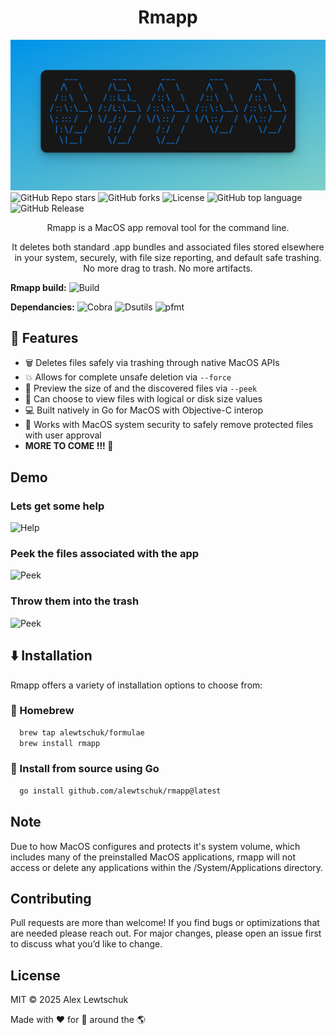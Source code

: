 
<h1 align="center">Rmapp</h1>
<p align="center">
  
![ascii.png](/readme-files/ascii.png)
![GitHub Repo stars](https://img.shields.io/github/stars/alewtschuk/rmapp?style=for-the-badge)
![GitHub forks](https://img.shields.io/github/forks/alewtschuk/rmapp?style=for-the-badge)
![License](https://img.shields.io/badge/MIT%20-%20license?style=for-the-badge&label=license)
![GitHub top language](https://img.shields.io/github/languages/top/alewtschuk/rmapp?style=for-the-badge&logo=go&logoColor=white&logoSize=auto&label=%20)
![GitHub Release](https://img.shields.io/github/v/release/alewtschuk/rmapp?style=for-the-badge)

</p>


<p align="center">
Rmapp is a MacOS app removal tool for the command line.
</p>

<p align="center">
It deletes both standard .app bundles and associated files stored elsewhere
in your system, securely, with file size reporting, and default safe trashing. No more drag to trash. No more artifacts.
</p>

**Rmapp build:** ![Build](https://github.com/alewtschuk/rmapp/actions/workflows/build.yml/badge.svg)

**Dependancies:** ![Cobra](https://img.shields.io/badge/passing%20-%20passing?style=flat&logo=github&logoColor=%23969DA4&label=cobra) ![Dsutils](https://github.com/alewtschuk/dsutils/actions/workflows/dsutils.yml/badge.svg) ![pfmt](https://github.com/alewtschuk/pfmt/actions/workflows/pfmt.yml/badge.svg)



## 🚀 Features

- 🗑️ Deletes files safely via trashing through native MacOS APIs
- 💥 Allows for complete unsafe deletion via `--force`
- 📂 Preview the size of and the discovered files via `--peek`
- 💾 Can choose to view files with logical or disk size values
- 💻 Built natively in Go for MacOS with Objective-C interop
- 🔐 Works with MacOS system security to safely remove protected files with user approval
- **MORE TO COME !!! 🎉**

## Demo
### Lets get some help
![Help](/readme-files/help.png)

### Peek the files associated with the app
![Peek](/readme-files/peek.png)

### Throw them into the trash
![Peek](/readme-files/trash.png)


## ⬇️ Installation

Rmapp offers a variety of installation options to choose from: 

### 🍺 Homebrew
```bash
  brew tap alewtschuk/formulae
  brew install rmapp
```
### 🔗 Install from source using Go
```bash
  go install github.com/alewtschuk/rmapp@latest
```

## Note
Due to how MacOS configures and protects it's system volume, which includes many of the preinstalled MacOS applications, rmapp will not access or delete any applications within the /System/Applications directory.  

## Contributing

Pull requests are more than welcome! If you find bugs or optimizations that are needed please reach out. For major changes, please open an issue first to discuss what you’d like to change. 

## License
MIT © 2025 Alex Lewtschuk

Made with ❤️ for 👫 around the 🌎
